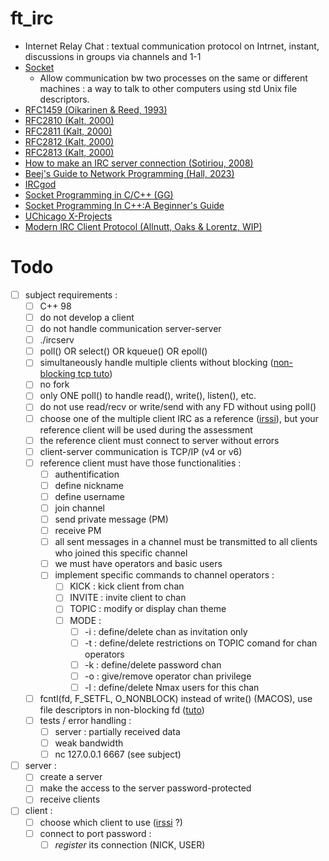 # ft_irc

- Internet Relay Chat : textual communication protocol on Intrnet, instant, discussions in groups via channels and 1-1
- [Socket](https://www.tutorialspoint.com/unix_sockets/what_is_socket.htm)
	- Allow communication bw two processes on the same or different machines : a way to talk to other computers using std Unix file descriptors.
- [RFC1459 (Oikarinen & Reed, 1993)](https://datatracker.ietf.org/doc/html/rfc1459)
- [RFC2810 (Kalt, 2000)](https://datatracker.ietf.org/doc/html/rfc2810)
- [RFC2811 (Kalt, 2000)](https://datatracker.ietf.org/doc/html/rfc2811)
- [RFC2812 (Kalt, 2000)](https://datatracker.ietf.org/doc/html/rfc2812)
- [RFC2813 (Kalt, 2000)](https://datatracker.ietf.org/doc/html/rfc2813)
- [How to make an IRC server connection (Sotiriou, 2008)](https://oramind.com/tutorial-how-to-make-an-irc-server-connection/)
- [Beej's Guide to Network Programming (Hall, 2023)](https://beej.us/guide/bgnet/html/)
- [IRCgod](https://ircgod.com/posts/)
- [Socket Programming in C/C++ (GG)](https://www.geeksforgeeks.org/socket-programming-cc/)
- [Socket Programming In C++:A Beginner's Guide](https://marketsplash.com/tutorials/cpp/cplusplus-scoket/)
- [UChicago X-Projects](http://chi.cs.uchicago.edu/chirc/irc_examples.html)
- [Modern IRC Client Protocol (Allnutt, Oaks & Lorentz, WIP)](https://modern.ircdocs.horse/)

# Todo

- [ ] subject requirements :
	- [ ] C++ 98
	- [ ] do not develop a client
	- [ ] do not handle communication server-server
	- [ ] ./ircserv <port> <password>
	- [ ] poll() OR select() OR kqueue() OR epoll()
	- [ ] simultaneously handle multiple clients without blocking ([non-blocking tcp tuto](https://bousk.developpez.com/cours/reseau-c++/TCP/06-client-non-bloquant/))
	- [ ] no fork
	- [ ] only ONE poll() to handle read(), write(), listen(), etc.
	- [ ] do not use read/recv or write/send with any FD without using poll()
	- [ ] choose one of the multiple client IRC as a reference ([irssi](https://irssi.org/)), but your reference client will be used during the assessment
	- [ ] the reference client must connect to server without errors
	- [ ] client-server communication is TCP/IP (v4 or v6)
	- [ ] reference client must have those functionalities :
		- [ ] authentification
		- [ ] define nickname
		- [ ] define username
		- [ ] join channel
		- [ ] send private message (PM)
		- [ ] receive PM
		- [ ] all sent messages in a channel must be transmitted to all clients who joined this specific channel
		- [ ] we must have operators and basic users
		- [ ] implement specific commands to channel operators :
			- [ ] KICK : kick client from chan
			- [ ] INVITE : invite client to chan
			- [ ] TOPIC : modify or display chan theme
			- [ ] MODE :
				- [ ] -i : define/delete chan as invitation only
				- [ ] -t : define/delete restrictions on TOPIC comand for chan operators
				- [ ] -k : define/delete password chan
				- [ ] -o : give/remove operator chan privilege
				- [ ] -l : define/delete Nmax users for this chan
	- [ ] fcntl(fd, F_SETFL, O_NONBLOCK) instead of write() (MACOS), use file descriptors in non-blocking fd ([tuto](https://www.linuxtoday.com/blog/blocking-and-non-blocking-i-0/))
	- [ ] tests / error handling :
		- [ ] server : partially received data
		- [ ] weak bandwidth
		- [ ] nc 127.0.0.1 6667 (see subject)
- [ ] server :
	- [ ] create a server
	- [ ] make the access to the server password-protected
	- [ ] receive clients
- [ ] client :
	- [ ] choose which client to use ([irssi](https://irssi.org/) ?)
	- [ ] connect to port password :
		- [ ] *register* its connection (NICK, USER)

<!--
#include <arpa/inet.h>	// htons(), htonl(), htohl(), inet_addr(), inet_ntoa()
#include <fcntl.h>		// fcntl()
#include <netdb.h> 		// getprotobyname(), gethostbyname(), getaddrinfo(), freeaddrinfo()
#include <poll.h>		// poll()
#include <signal.h>		// signal(), sigaction()
#include <sys/socket.h>	// socket(), setsockopt(), getsockname(), getaddrinfo(), freeaddrinfo(), bind(), connect(), listen(), accept(), send(), recv()
#include <sys/stat.h>	// fstat()
#include <sys/types.h>	// getaddrinfo(), freeaddrinfo(), connect()
#include <unistd.h>		// close(), lseek()
-->
